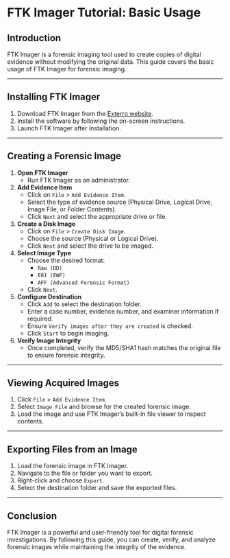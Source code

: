 # FTK Imager Tutorial: Basic Usage

## Introduction

FTK Imager is a forensic imaging tool used to create copies of digital evidence without modifying the original data. This guide covers the basic usage of FTK Imager for forensic imaging.

---

## Installing FTK Imager

1. Download FTK Imager from the [Exterro website](https://accessdata.com/product-download/ftk-imager).
2. Install the software by following the on-screen instructions.
3. Launch FTK Imager after installation.

---

## Creating a Forensic Image

1. **Open FTK Imager**
    - Run FTK Imager as an administrator.
2. **Add Evidence Item**
    - Click on `File` > `Add Evidence Item`.
    - Select the type of evidence source (Physical Drive, Logical Drive, Image File, or Folder Contents).
    - Click `Next` and select the appropriate drive or file.
3. **Create a Disk Image**
    - Click on `File` > `Create Disk Image`.
    - Choose the source (Physical or Logical Drive).
    - Click `Next` and select the drive to be imaged.
4. **Select Image Type**
    - Choose the desired format:
        - `Raw (DD)`
        - `E01 (EWF)`
        - `AFF (Advanced Forensic Format)`
    - Click `Next`.
5. **Configure Destination**
    - Click `Add` to select the destination folder.
    - Enter a case number, evidence number, and examiner information if required.
    - Ensure `Verify images after they are created` is checked.
    - Click `Start` to begin imaging.
6. **Verify Image Integrity**
    - Once completed, verify the MD5/SHA1 hash matches the original file to ensure forensic integrity.

---

## Viewing Acquired Images

1. Click `File` > `Add Evidence Item`.
2. Select `Image File` and browse for the created forensic image.
3. Load the image and use FTK Imager’s built-in file viewer to inspect contents.

---

## Exporting Files from an Image

1. Load the forensic image in FTK Imager.
2. Navigate to the file or folder you want to export.
3. Right-click and choose `Export`.
4. Select the destination folder and save the exported files.

---

## Conclusion

FTK Imager is a powerful and user-friendly tool for digital forensic investigations. By following this guide, you can create, verify, and analyze forensic images while maintaining the integrity of the evidence.
